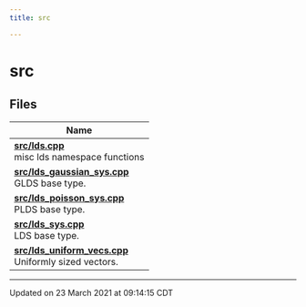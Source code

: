 ```yaml
---
title: src

---
```


# src



## Files

| Name           |
| -------------- |
| **[src/lds.cpp](/ldsctrlest/docs/api/files/lds_8cpp/#file-lds.cpp)** <br>misc lds namespace functions  |
| **[src/lds_gaussian_sys.cpp](/ldsctrlest/docs/api/files/lds__gaussian__sys_8cpp/#file-lds_gaussian_sys.cpp)** <br>GLDS base type.  |
| **[src/lds_poisson_sys.cpp](/ldsctrlest/docs/api/files/lds__poisson__sys_8cpp/#file-lds_poisson_sys.cpp)** <br>PLDS base type.  |
| **[src/lds_sys.cpp](/ldsctrlest/docs/api/files/lds__sys_8cpp/#file-lds_sys.cpp)** <br>LDS base type.  |
| **[src/lds_uniform_vecs.cpp](/ldsctrlest/docs/api/files/lds__uniform__vecs_8cpp/#file-lds_uniform_vecs.cpp)** <br>Uniformly sized vectors.  |







-------------------------------

Updated on 23 March 2021 at 09:14:15 CDT
